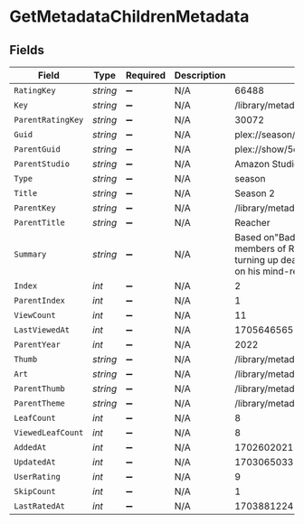 # GetMetadataChildrenMetadata


## Fields

| Field                                                                                                                                              | Type                                                                                                                                               | Required                                                                                                                                           | Description                                                                                                                                        | Example                                                                                                                                            |
| -------------------------------------------------------------------------------------------------------------------------------------------------- | -------------------------------------------------------------------------------------------------------------------------------------------------- | -------------------------------------------------------------------------------------------------------------------------------------------------- | -------------------------------------------------------------------------------------------------------------------------------------------------- | -------------------------------------------------------------------------------------------------------------------------------------------------- |
| `RatingKey`                                                                                                                                        | *string*                                                                                                                                           | :heavy_minus_sign:                                                                                                                                 | N/A                                                                                                                                                | 66488                                                                                                                                              |
| `Key`                                                                                                                                              | *string*                                                                                                                                           | :heavy_minus_sign:                                                                                                                                 | N/A                                                                                                                                                | /library/metadata/66488/children                                                                                                                   |
| `ParentRatingKey`                                                                                                                                  | *string*                                                                                                                                           | :heavy_minus_sign:                                                                                                                                 | N/A                                                                                                                                                | 30072                                                                                                                                              |
| `Guid`                                                                                                                                             | *string*                                                                                                                                           | :heavy_minus_sign:                                                                                                                                 | N/A                                                                                                                                                | plex://season/652aea6549508477c34c6000                                                                                                             |
| `ParentGuid`                                                                                                                                       | *string*                                                                                                                                           | :heavy_minus_sign:                                                                                                                                 | N/A                                                                                                                                                | plex://show/5d9c09190aaccd001f8f42f0                                                                                                               |
| `ParentStudio`                                                                                                                                     | *string*                                                                                                                                           | :heavy_minus_sign:                                                                                                                                 | N/A                                                                                                                                                | Amazon Studios                                                                                                                                     |
| `Type`                                                                                                                                             | *string*                                                                                                                                           | :heavy_minus_sign:                                                                                                                                 | N/A                                                                                                                                                | season                                                                                                                                             |
| `Title`                                                                                                                                            | *string*                                                                                                                                           | :heavy_minus_sign:                                                                                                                                 | N/A                                                                                                                                                | Season 2                                                                                                                                           |
| `ParentKey`                                                                                                                                        | *string*                                                                                                                                           | :heavy_minus_sign:                                                                                                                                 | N/A                                                                                                                                                | /library/metadata/30072                                                                                                                            |
| `ParentTitle`                                                                                                                                      | *string*                                                                                                                                           | :heavy_minus_sign:                                                                                                                                 | N/A                                                                                                                                                | Reacher                                                                                                                                            |
| `Summary`                                                                                                                                          | *string*                                                                                                                                           | :heavy_minus_sign:                                                                                                                                 | N/A                                                                                                                                                | Based on"Bad Luck and Trouble," when members of Reacher's old military unit start turning up dead, Reacher has just one thing on his mind-revenge. |
| `Index`                                                                                                                                            | *int*                                                                                                                                              | :heavy_minus_sign:                                                                                                                                 | N/A                                                                                                                                                | 2                                                                                                                                                  |
| `ParentIndex`                                                                                                                                      | *int*                                                                                                                                              | :heavy_minus_sign:                                                                                                                                 | N/A                                                                                                                                                | 1                                                                                                                                                  |
| `ViewCount`                                                                                                                                        | *int*                                                                                                                                              | :heavy_minus_sign:                                                                                                                                 | N/A                                                                                                                                                | 11                                                                                                                                                 |
| `LastViewedAt`                                                                                                                                     | *int*                                                                                                                                              | :heavy_minus_sign:                                                                                                                                 | N/A                                                                                                                                                | 1705646565                                                                                                                                         |
| `ParentYear`                                                                                                                                       | *int*                                                                                                                                              | :heavy_minus_sign:                                                                                                                                 | N/A                                                                                                                                                | 2022                                                                                                                                               |
| `Thumb`                                                                                                                                            | *string*                                                                                                                                           | :heavy_minus_sign:                                                                                                                                 | N/A                                                                                                                                                | /library/metadata/66488/thumb/1703065033                                                                                                           |
| `Art`                                                                                                                                              | *string*                                                                                                                                           | :heavy_minus_sign:                                                                                                                                 | N/A                                                                                                                                                | /library/metadata/30072/art/1705739923                                                                                                             |
| `ParentThumb`                                                                                                                                      | *string*                                                                                                                                           | :heavy_minus_sign:                                                                                                                                 | N/A                                                                                                                                                | /library/metadata/30072/thumb/1705739923                                                                                                           |
| `ParentTheme`                                                                                                                                      | *string*                                                                                                                                           | :heavy_minus_sign:                                                                                                                                 | N/A                                                                                                                                                | /library/metadata/30072/theme/1705739923                                                                                                           |
| `LeafCount`                                                                                                                                        | *int*                                                                                                                                              | :heavy_minus_sign:                                                                                                                                 | N/A                                                                                                                                                | 8                                                                                                                                                  |
| `ViewedLeafCount`                                                                                                                                  | *int*                                                                                                                                              | :heavy_minus_sign:                                                                                                                                 | N/A                                                                                                                                                | 8                                                                                                                                                  |
| `AddedAt`                                                                                                                                          | *int*                                                                                                                                              | :heavy_minus_sign:                                                                                                                                 | N/A                                                                                                                                                | 1702602021                                                                                                                                         |
| `UpdatedAt`                                                                                                                                        | *int*                                                                                                                                              | :heavy_minus_sign:                                                                                                                                 | N/A                                                                                                                                                | 1703065033                                                                                                                                         |
| `UserRating`                                                                                                                                       | *int*                                                                                                                                              | :heavy_minus_sign:                                                                                                                                 | N/A                                                                                                                                                | 9                                                                                                                                                  |
| `SkipCount`                                                                                                                                        | *int*                                                                                                                                              | :heavy_minus_sign:                                                                                                                                 | N/A                                                                                                                                                | 1                                                                                                                                                  |
| `LastRatedAt`                                                                                                                                      | *int*                                                                                                                                              | :heavy_minus_sign:                                                                                                                                 | N/A                                                                                                                                                | 1703881224                                                                                                                                         |
